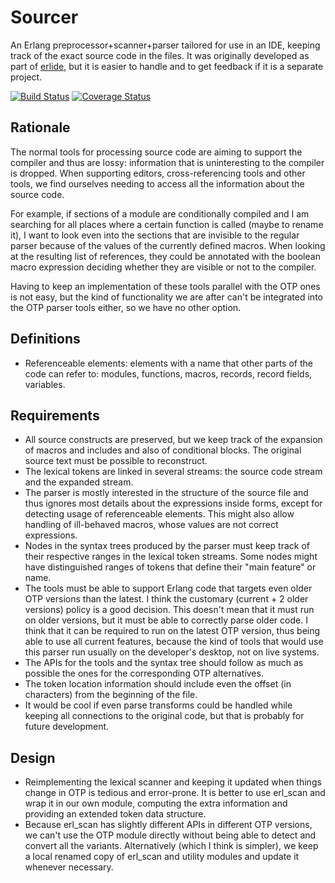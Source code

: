 # Sourcer 

An Erlang preprocessor+scanner+parser tailored for use in an IDE, keeping track of the exact source code in the files. It was originally developed as part of [erlide](https://github.com/erlide/erlide), but it is easier to handle and to get feedback if it is a separate project.

[![Build Status](https://travis-ci.org/erlide/sourcer.svg?branch=master)](https://travis-ci.org/erlide/sourcer) [![Coverage Status](https://coveralls.io/repos/erlide/sourcer/badge.svg?branch=master&service=github)](https://coveralls.io/github/erlide/sourcer?branch=master)

## Rationale

The normal tools for processing source code are aiming to support the compiler and thus are lossy: information that is uninteresting to the compiler is dropped. When supporting editors, cross-referencing tools and other tools, we find ourselves needing to access all the information about the source code.

For example, if sections of a module are conditionally compiled and I am searching for all places where a certain function is called (maybe to rename it), I want to look even into the sections that are invisible to the regular parser because of the values of the currently defined macros. When looking at the resulting list of references, they could be annotated with the boolean macro expression deciding whether they are visible or not to the compiler.

Having to keep an implementation of these tools parallel with the OTP ones is not easy, but the kind of functionality we are after can't be integrated into the OTP parser tools either, so we have no other option. 

## Definitions

* Referenceable elements: elements with a name that other parts of the code can refer to: modules, functions, macros, records, record fields, variables. 

## Requirements

* All source constructs are preserved, but we keep track of the expansion of macros and includes and also of conditional blocks. The original source text must be possible to reconstruct.
* The lexical tokens are linked in several streams: the source code stream and the expanded stream.
* The parser is mostly interested in the structure of the source file and thus ignores most details about the expressions inside forms, except for detecting usage of referenceable elements. This might also allow handling of ill-behaved macros, whose values are not correct expressions.
* Nodes in the syntax trees produced by the parser must keep track of their respective ranges in the lexical token streams. Some nodes might have distinguished ranges of tokens that define their "main feature" or name.
* The tools must be able to support Erlang code that targets even older OTP versions than the latest. I think the customary (current + 2 older versions) policy is a good decision. This doesn't mean that it must run on older versions, but it must be able to correctly parse older code. I think that it can be required to run on the latest OTP version, thus being able to use all current features, because the kind of tools that would use this parser run usually on the developer's desktop, not on live systems. 
* The APIs for the tools and the syntax tree should follow as much as possible the ones for the corresponding OTP alternatives.
* The token location information should include even the offset (in characters) from the beginning of the file. 
* It would be cool if even parse transforms could be handled while keeping all connections to the original code, but that is probably for future development. 

## Design

* Reimplementing the lexical scanner and keeping it updated when things change in OTP is tedious and error-prone. It is better to use erl_scan and wrap it in our own module, computing the extra information and providing an extended token data structure.
* Because erl_scan has slightly different APIs in different OTP versions, we can't use the OTP module directly without being able to detect and convert all the variants. Alternatively (which I think is simpler), we keep a local renamed copy of erl_scan and utility modules and update it whenever necessary.

 
 
 


